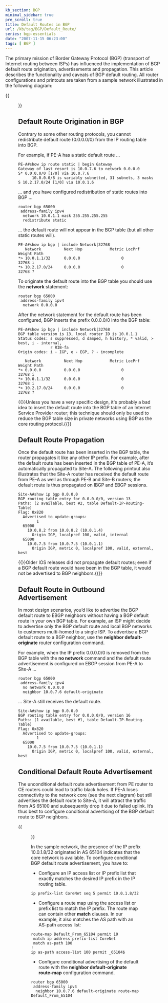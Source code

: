 ```yaml
---
kb_section: BGP
minimal_sidebar: true
pre_scroll: true
title: Default Routes in BGP
url: /kb/tag/BGP/Default_Route/
series: bgp-essentials
date: "2007-11-15 06:23:00"
tags: [ BGP ]
---
```

The primary mission of Border Gateway Protocol (BGP) (transport of Internet routing between ISPs) has influenced the implementation of BGP default route origination, advertisements and propagation. This article describes the functionality and caveats of BGP default routing. All router configurations and printouts are taken from a sample network illustrated in the following diagram:

{{<figure src="../BGP_Default_Route_Diagram.png" caption="Test network used to produce the printouts in this article">}}

## Default Route Origination in BGP

Contrary to some other routing protocols, you cannot redistribute default route (0.0.0.0/0) from the IP routing table into BGP.

For example, if PE-A has a static default route …

```
PE-A#show ip route static | begin Gateway
Gateway of last resort is 10.0.7.6 to network 0.0.0.0
S* 0.0.0.0/0 [1/0] via 10.0.7.6
      10.0.0.0/8 is variably subnetted, 31 subnets, 3 masks
S 10.2.17.0/24 [1/0] via 10.0.1.6
```

… and you have configured redistribution of static routes into BGP …

```
router bgp 65000
 address-family ipv4
  network 10.0.1.1 mask 255.255.255.255
  redistribute static
```

… the default route will not appear in the BGP table (but all other static routes will).

```
PE-A#show ip bgp | include Network|32768
   Network          Next Hop            Metric LocPrf Weight Path
*> 10.0.1.1/32      0.0.0.0                  0         32768 i
*> 10.2.17.0/24     0.0.0.0                  0         32768 ?
```

To originate the default route into the BGP table you should use the **network** statement:

```
router bgp 65000
 address-family ipv4
  network 0.0.0.0
```

After the network statement for the default route has been configured, BGP inserts the prefix 0.0.0.0/0 into the BGP table:

```
PE-A#show ip bgp | include Network|32768
BGP table version is 13, local router ID is 10.0.1.1
Status codes: s suppressed, d damped, h history, * valid, > best, i - internal,
              r RIB-fa              
Origin codes: i - IGP, e - EGP, ? - incomplete

   Network          Next Hop            Metric LocPrf Weight Path
*> 0.0.0.0          0.0.0.0                  0         32768 i
*> 10.0.1.1/32      0.0.0.0                  0         32768 i
*> 10.2.17.0/24     0.0.0.0                  0         32768 ?
```

{{<note warn>}}Unless you have a very specific design, it's probably a bad idea to insert the default route into the BGP table of an Internet Service Provider router; this technique should only be used to reduce the BGP table size in private networks using BGP as the core routing protocol.{{</note>}}

## Default Route Propagation

Once the default route has been inserted in the BGP table, the router propagates it like any other IP prefix. For example, after the default route has been inserted in the BGP table of PE-A, it’s automatically propagated to Site-A. The following printout also illustrates that the Site-A router has received the default route from PE-A as well as through PE-B and Site-B routers; the default route is thus propagated on IBGP and EBGP sessions.

```
Site-A#show ip bgp 0.0.0.0
BGP routing table entry for 0.0.0.0/0, version 13
Paths: (2 available, best #2, table Default-IP-Routing-Table)
Flag: 0x820
  Advertised to update-groups:
        1
  65000
    10.0.8.2 from 10.0.8.2 (10.0.1.4)
      Origin IGP, localpref 100, valid, internal
  65000
    10.0.7.5 from 10.0.7.5 (10.0.1.1)
      Origin IGP, metric 0, localpref 100, valid, external, best
```

{{<note warn>}}Older IOS releases did not propagate default routes; even if a BGP default route would have been in the BGP table, it would not be advertised to BGP neighbors.{{</note>}}

## Default Route in Outbound Advertisement

In most design scenarios, you’d like to advertise the BGP default route to EBGP neighbors without having a BGP default route in your own BGP table. For example, an ISP might decide to advertise only the BGP default route and local BGP networks to customers multi-homed to a single ISP. To advertise a BGP default route to a BGP neighbor, use the **neighbor default-originate** router configuration command.

For example, when the IP prefix 0.0.0.0/0 is removed from the BGP table with the **no network** command and the default route advertisement is configured on EBGP session from PE-A to Site-A …

```
router bgp 65000
 address-family ipv4
  no network 0.0.0.0
  neighbor 10.0.7.6 default-originate
```

… Site-A still receives the default route.

```
Site-A#show ip bgp 0.0.0.0
BGP routing table entry for 0.0.0.0/0, version 16
Paths: (1 available, best #1, table Default-IP-Routing-Table)
Flag: 0x820
  Advertised to update-groups:
        1
  65000
    10.0.7.5 from 10.0.7.5 (10.0.1.1)
      Origin IGP, metric 0, localpref 100, valid, external, best
```

## Conditional Default Route Advertisement

The unconditional default route advertisement from PE router to CE routers could lead to traffic black holes. If PE-A loses connectivity to the network core (see the next diagram) but still advertises the default route to Site-A, it will attract the traffic from AS 65100 and subsequently drop it due to failed uplink. It’s thus best to configure conditional advertising of the BGP default route to BGP neighbors.

{{<figure src="../BGP_Default_Route_Failure.png" caption="Default route is still advertised after an uplink failure">}}

In the sample network, the presence of the IP prefix 10.0.1.8/32 originated in AS 65104 indicates that the core network is available. To configure conditional BGP default route advertisement, you have to:

-   Configure an IP access list or IP prefix list that exactly matches the desired IP prefix in the IP routing table.

```
ip prefix-list CoreNet seq 5 permit 10.0.1.8/32
```

-   Configure a route map using the access list or prefix list to match the IP prefix. The route map can contain other **match** clauses. In our example, it also matches the AS path with an AS-path access list:

```
route-map Default_From_65104 permit 10
 match ip address prefix-list CoreNet
 match as-path 100
!
ip as-path access-list 100 permit _65104$
```

-   Configure conditional advertising of the default route with the **neighbor default-originate route-map** configuration command.

```
router bgp 65000
 address-family ipv4
  neighbor 10.0.7.6 default-originate route-map Default_From_65104
```
